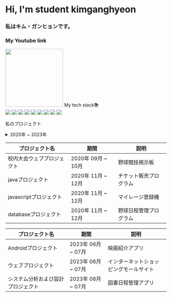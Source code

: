 <h1> Hi, I'm student kimganghyeon </h1>
<H3>私はキム・ガンヒョンです。</H3>

<h3>My Youtube link  </h3>
<a href="https://www.youtube.com/channel/UC484ZJMavtoPOI4ey-HFdCA"><img src="https://yt3.ggpht.com/z40k5ErajHeBwMNl2Jwuvy3Pyo2sjOIKd20h_csU7uxzzJEuvRP1Fw7r5daMn8KuovrzNMgT47E=s600-c-k-c0x00ffffff-no-rj-rp-mo" height="180"></a>
 My tech stack📚<br>
<img src="https://img.shields.io/badge/Android-3DDC84?style=flat-square&logo=android&logoColor=white"/>
<img src="https://img.shields.io/badge/C-A8B9CC?style=flat-square&logo=C&logoColor=white"/>
<img src="https://img.shields.io/badge/Python-3776AB?style=for-the-badge&logo=Python&logoColor=white"/>
<img src="https://img.shields.io/badge/HTML5-E34F26?style=flat-square&logo=html5&logoColor=white"/> 
<img src="https://img.shields.io/badge/java-007396?style=flat-square&logo=java&logoColor=white"/>
<img src="https://img.shields.io/badge/javascript-F7DF1E?style=for-the-badge&logo=javascript&logoColor=black"/>
<img src="https://img.shields.io/badge/MariaDB-003545?style=flat-square&logo=mariaDB&logoColor=white"/>
<img src="https://img.shields.io/badge/css-1572B6?style=for-the-badge&logo=css3&logoColor=white">
<img src="https://img.shields.io/badge/Python-3776AB?style=for-the-badge&logo=Python&logoColor=white">

私のプロジェクト
<details>
<summary>
 2020年 ~ 2023年

| プロジェクト名 | 期間          | 説明                 |
|--------------|---------------|--------------------|
| 校内大会ウェブプロジェクト | 2020年 09月 ~ 10月 | 野球競技掲示板    |
| javaプロジェクト            |2020年 11月 ~ 12月 | チケット販売プログラム |
| javascriptプロジェクト      |2020年 11月 ~ 12月 | マイレージ登録機     |
| databaseプロジェクト        |2020年 11月 ~ 12月 | 野球日程管理プログラム |

| プロジェクト名 | 期間          | 説明                 |
|--------------|---------------|--------------------|
| Androidプロジェクト          |2023年 06月 ~ 07月 | 映画紹介アプリ        |
| ウェブプロジェクト           |2023年 06月 ~ 07月 | インターネットショッピングモールサイト |
| システム分析および設計プロジェクト |2023年 06月 ~ 07月 | 図書日程管理アプリ    |
</summary>
</details>
